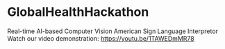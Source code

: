 # GlobalHealthHackathon
Real-time AI-based Computer Vision American Sign Language Interpretor
Watch our video demonstration: https://youtu.be/1TAWEDmMR78
